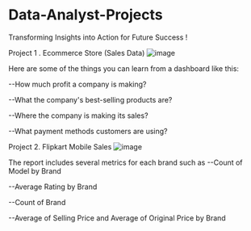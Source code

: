 # Data-Analyst-Projects
Transforming Insights into Action for Future Success !

Project 1 . Ecommerce Store (Sales Data)
![image](https://github.com/Harshjethwa2003/Data-Analyst-Projects/assets/139225446/41e78d59-c818-4380-9ed0-77f37dfc9bf1)

Here are some of the things you can learn from a dashboard like this:

--How much profit a company is making?

--What the company's best-selling products are?

--Where the company is making its sales?

--What payment methods customers are using?

Project 2. Flipkart Mobile Sales
![image](https://github.com/Harshjethwa2003/Data-Analyst-Projects/assets/139225446/cde8e2e5-a133-4faf-b14d-7fee92fcc7d1)

The report includes several metrics for each brand such as
--Count of Model by Brand

--Average Rating by Brand 

--Count of Brand 

--Average of Selling Price and Average of Original Price by Brand
